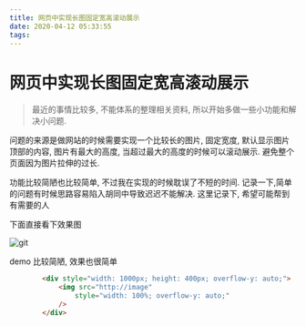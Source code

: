 ```yaml
---
title: 网页中实现长图固定宽高滚动展示
date: 2020-04-12 05:33:55
tags:
---
```


# 网页中实现长图固定宽高滚动展示

> 最近的事情比较多, 不能体系的整理相关资料, 所以开始多做一些小功能和解决小问题.  

<!-- more -->
问题的来源是做网站的时候需要实现一个比较长的图片, 固定宽度, 默认显示图片顶部的内容, 图片有最大的高度, 当超过最大的高度的时候可以滚动展示. 避免整个页面因为图片拉伸的过长.

功能比较简陋也比较简单, 不过我在实现的时候耽误了不短的时间. 记录一下,简单的问题有时候思路容易陷入胡同中导致迟迟不能解决. 这里记录下, 希望可能帮到有需要的人

下面直接看下效果图

![git](https://update-image.oss-cn-shanghai.aliyuncs.com/pic/20200412054145.gif)

demo 比较简陋, 效果也很简单
```html
        <div style="width: 1000px; height: 400px; overflow-y: auto;">
            <img src="http://image"
                style="width: 100%; overflow-y: auto;"    
            />
        </div>
```